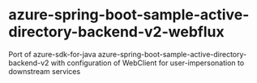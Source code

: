 # azure-spring-boot-sample-active-directory-backend-v2-webflux
Port of azure-sdk-for-java azure-spring-boot-sample-active-directory-backend-v2 with configuration of WebClient for user-impersonation to downstream services
